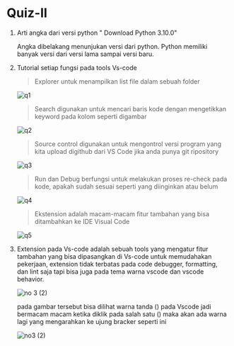 # Quiz-II
1. Arti angka dari versi python " Download Python 3.10.0"

   Angka dibelakang menunjukan versi dari python. Python memiliki banyak versi dari versi lama sampai versi baru.
   
2. Tutorial setiap fungsi pada tools Vs-code
  
    >Explorer untuk menampilkan list file dalam sebuah folder
    
    ![q1](https://user-images.githubusercontent.com/92987122/138676481-8b7e9b64-c8db-4cbc-8dfb-1fe165d46d95.png)
     
     > Search digunakan untuk mencari baris kode dengan mengetikkan keyword pada kolom seperti digambar

     ![q2](https://user-images.githubusercontent.com/92987122/138677117-76defaa1-e934-4716-9005-f4e10e9e71bb.png)
     
     > Source control digunakan untuk mengontrol versi program yang kita upload digithub dari VS Code jika anda punya git ripository
     
     ![q3](https://user-images.githubusercontent.com/92987122/138677172-d6404088-64ed-412e-ba5d-43470c27dc59.png)

     > Run dan Debug berfungsi untuk melakukan proses re-check pada kode, apakah sudah sesuai seperti yang diinginkan atau belum

     ![q4](https://user-images.githubusercontent.com/92987122/138677248-43381906-4444-4291-8a48-27caaa439c99.png)
      
     > Ekstension adalah macam-macam fitur tambahan yang bisa ditambahkan ke IDE Visual Code
     
     ![q5](https://user-images.githubusercontent.com/92987122/138679905-80cfc6fb-d60f-4adf-943c-6a19fe523318.png)


 3.  Extension pada Vs-code adalah sebuah tools yang mengatur fitur tambahan yang bisa dipasangkan di Vs-code untuk memudahakan pekerjaan, extension tidak terbatas pada code debugger, formatting, dan lint saja tapi bisa juga pada tema warna vscode dan vscode behavior.
  
      ![no 3 (2)](https://user-images.githubusercontent.com/92987122/138675788-de3b2990-f646-45f1-84e7-3c3fa818d93e.png)
      
      pada gambar tersebut bisa dilihat warna tanda () pada Vscode jadi bermacam macam ketika diklik pada salah satu () maka akan ada warna lagi yang mengarahkan ke ujung bracker seperti ini
      
      ![no3 (2)](https://user-images.githubusercontent.com/92987122/138676283-12cec94d-b87e-404b-80c6-65c66272e72c.png)


     
  
